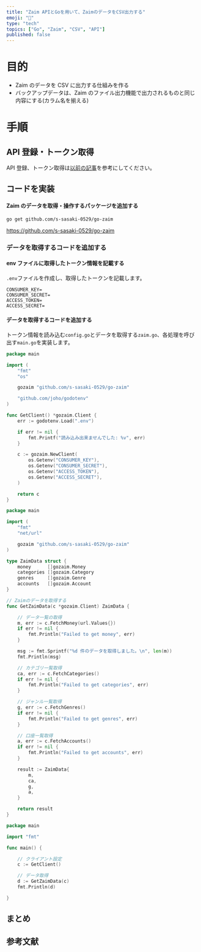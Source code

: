 ```yaml
---
title: "Zaim APIとGoを用いて、ZaimのデータをCSV出力する"
emoji: "🐥"
type: "tech"
topics: ["Go", "Zaim", "CSV", "API"]
published: false
---
```


# 目的

- Zaim のデータを CSV に出力する仕組みを作る
- バックアップデータは、Zaim のファイル出力機能で出力されるものと同じ内容にする(カラム名を揃える)

# 手順

## API 登録・トークン取得

API 登録、トークン取得は[以前の記事](https://zenn.dev/hidaka/articles/zaim-backup-python)を参考にしてください。

## コードを実装

#### Zaim のデータを取得・操作するパッケージを追加する

```shell:ターミナル
go get github.com/s-sasaki-0529/go-zaim
```

https://github.com/s-sasaki-0529/go-zaim

### データを取得するコードを追加する

#### env ファイルに取得したトークン情報を記載する

`.env`ファイルを作成し、取得したトークンを記載します。

```shell:.env
CONSUMER_KEY=
CONSUMER_SECRET=
ACCESS_TOKEN=
ACCESS_SECRET=
```

#### データを取得するコードを追加する

トークン情報を読み込む`config.go`とデータを取得する`zaim.go`、各処理を呼び出す`main.go`を実装します。

```go:config.go
package main

import (
	"fmt"
	"os"

	gozaim "github.com/s-sasaki-0529/go-zaim"

	"github.com/joho/godotenv"
)

func GetClient() *gozaim.Client {
	err := godotenv.Load(".env")

	if err != nil {
		fmt.Printf("読み込み出来ませんでした: %v", err)
	}

	c := gozaim.NewClient(
		os.Getenv("CONSUMER_KEY"),
		os.Getenv("CONSUMER_SECRET"),
		os.Getenv("ACCESS_TOKEN"),
		os.Getenv("ACCESS_SECRET"),
	)

	return c
}
```

```go:zaim.go
package main

import (
	"fmt"
	"net/url"

	gozaim "github.com/s-sasaki-0529/go-zaim"
)

type ZaimData struct {
	money      []gozaim.Money
	categories []gozaim.Category
	genres     []gozaim.Genre
	accounts   []gozaim.Account
}

// Zaimのデータを取得する
func GetZaimData(c *gozaim.Client) ZaimData {

	// データ一覧の取得
	m, err := c.FetchMoney(url.Values{})
	if err != nil {
		fmt.Println("Failed to get money", err)
	}

	msg := fmt.Sprintf("%d 件のデータを取得しました。\n", len(m))
	fmt.Println(msg)

	// カテゴリ一覧取得
	ca, err := c.FetchCategories()
	if err != nil {
		fmt.Println("Failed to get categories", err)
	}

	// ジャンル一覧取得
	g, err := c.FetchGenres()
	if err != nil {
		fmt.Println("Failed to get genres", err)
	}

	// 口座一覧取得
	a, err := c.FetchAccounts()
	if err != nil {
		fmt.Println("Failed to get accounts", err)
	}

	result := ZaimData{
		m,
		ca,
		g,
		a,
	}

	return result
}
```

```go:main.go
package main

import "fmt"

func main() {

	// クライアント設定
	c := GetClient()

	// データ取得
	d := GetZaimData(c)
	fmt.Println(d)

}
```

## まとめ

## 参考文献
